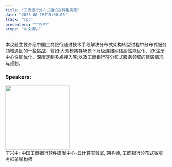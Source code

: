 ```yaml
---
title: "工商银行分布式建设及转型实践"
date: "2023-08-18T15:00:00" 
track: "rpc"
presenters: "丁兴中"
stype: "中文演讲"
---
```

本议题主要介绍中国工商银行通过技术手段解决分布式架构转型过程中分布式服务领域遇到的一些挑战，譬如:大规模集群场景下万级连接网络高性能优化、ZK注册中心性能优化、深度定制多点接入等;以及工商银行在分布式服务领域的建设情况与规划。
 ### Speakers: 
 <img src="https://img.bagevent.com/resource/20230613/1417156390.jpg" width="200" /><br>丁兴中: 中国工商银行软件研发中心-云计算实验室, 架构师, 工商银行分布式微服务框架架构师
 <br><br>